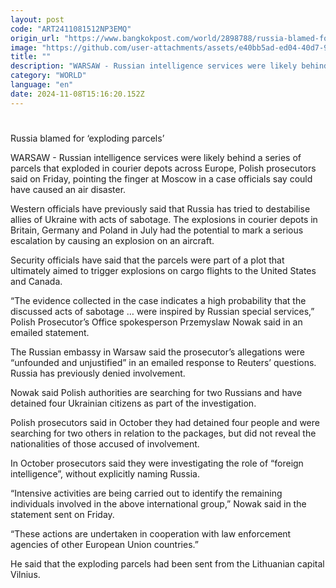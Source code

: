```yaml
---
layout: post
code: "ART2411081512NP3EMQ"
origin_url: "https://www.bangkokpost.com/world/2898788/russia-blamed-for-exploding-parcels"
image: "https://github.com/user-attachments/assets/e40bb5ad-ed04-40d7-9049-7df79974a8b1"
title: ""
description: "WARSAW - Russian intelligence services were likely behind a series of parcels that exploded in courier depots across Europe, Polish prosecutors said on Friday, pointing the finger at Moscow in a case officials say could have caused an air disaster."
category: "WORLD"
language: "en"
date: 2024-11-08T15:16:20.152Z
---
```


# 

Russia blamed for ‘exploding parcels’

WARSAW - Russian intelligence services were likely behind a series of parcels that exploded in courier depots across Europe, Polish prosecutors said on Friday, pointing the finger at Moscow in a case officials say could have caused an air disaster.

Western officials have previously said that Russia has tried to destabilise allies of Ukraine with acts of sabotage. The explosions in courier depots in Britain, Germany and Poland in July had the potential to mark a serious escalation by causing an explosion on an aircraft.

Security officials have said that the parcels were part of a plot that ultimately aimed to trigger explosions on cargo flights to the United States and Canada.

“The evidence collected in the case indicates a high probability that the discussed acts of sabotage … were inspired by Russian special services,” Polish Prosecutor’s Office spokesperson Przemyslaw Nowak said in an emailed statement.

The Russian embassy in Warsaw said the prosecutor’s allegations were “unfounded and unjustified” in an emailed response to Reuters’ questions. Russia has previously denied involvement.

Nowak said Polish authorities are searching for two Russians and have detained four Ukrainian citizens as part of the investigation.

Polish prosecutors said in October they had detained four people and were searching for two others in relation to the packages, but did not reveal the nationalities of those accused of involvement.

In October prosecutors said they were investigating the role of “foreign intelligence”, without explicitly naming Russia.

“Intensive activities are being carried out to identify the remaining individuals involved in the above international group,” Nowak said in the statement sent on Friday.

“These actions are undertaken in cooperation with law enforcement agencies of other European Union countries.”

He said that the exploding parcels had been sent from the Lithuanian capital Vilnius.